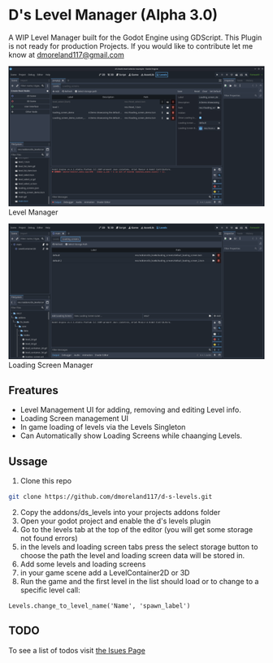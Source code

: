
# D's Level Manager (Alpha 3.0)

A WIP Level Manager built for the Godot Engine using GDScript. This Plugin is not ready for production Projects. If you would like to contribute let me know at dmoreland117@gmail.com

![Level Manager UI](screenshots/level_manager_screen.png)
Level Manager 

![Loading Screen Manager UI](screenshots/loading_screen_editor.png)
Loading Screen Manager

## Freatures
* Level Management UI for adding, removing and editing Level info.
* Loading Screen management UI
* In game loading of levels via the Levels Singleton
* Can Automatically show Loading Screens while chaanging Levels.

## Ussage
1. Clone this repo
```bash
git clone https://github.com/dmoreland117/d-s-levels.git
```
2. Copy the addons/ds_levels into your projects addons folder
3. Open your godot project and enable the d's levels plugin
4. Go to the levels tab at the top of the editor (you will get some storage not found errors)
5. in the levels and loading screen tabs press the select storage button to choose the path the level and loading screen data will be stored in.
6. Add some levels and loading screens
7. in your game scene add a LevelContainer2D or 3D
8. Run the game and the first level in the list should load or to change to a specific level call:
```gdscript
Levels.change_to_level_name('Name', 'spawn_label')
```

## TODO
To see a list of todos visit [the Isues Page](https://github.com/dmoreland117/d-s-levels/issues)